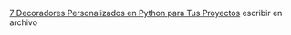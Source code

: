 [7 Decoradores Personalizados en Python para Tus Proyectos](https://www.youtube.com/watch?v=iarFwWYsCoc)
escribir en archivo